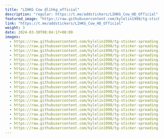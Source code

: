 ```yaml
---
title: "LIHKG Cow @lihkg_official"
description: "regular: https://t.me/addstickers/LIHKG_Cow_HD_Official"
featured_image: "https://raw.githubusercontent.com/kylelin1998/tg-sticker-spreading-worldwide-images/main/img/81fd9379-3e25-40b6-b9b9-2ccd197d73ce.jpg"
link: "https://t.me/addstickers/LIHKG_Cow_HD_Official"
weight: 3
date: 2024-03-30T08:04:17+08:00
images:
  - https://raw.githubusercontent.com/kylelin1998/tg-sticker-spreading-worldwide-images/main/img/81fd9379-3e25-40b6-b9b9-2ccd197d73ce.jpg
  - https://raw.githubusercontent.com/kylelin1998/tg-sticker-spreading-worldwide-images/main/img/b6996cc0-60ba-45ab-90fa-c27eb3c1c15e.jpg
  - https://raw.githubusercontent.com/kylelin1998/tg-sticker-spreading-worldwide-images/main/img/80b3007f-22fb-43b0-b487-24948468f5c6.jpg
  - https://raw.githubusercontent.com/kylelin1998/tg-sticker-spreading-worldwide-images/main/img/90add5de-061a-4d85-9346-e410987beace.jpg
  - https://raw.githubusercontent.com/kylelin1998/tg-sticker-spreading-worldwide-images/main/img/7eef4065-bafe-4248-a967-0ef2c5d37da9.jpg
  - https://raw.githubusercontent.com/kylelin1998/tg-sticker-spreading-worldwide-images/main/img/6836799c-205f-4fba-91b0-15f6a2ca7cae.jpg
  - https://raw.githubusercontent.com/kylelin1998/tg-sticker-spreading-worldwide-images/main/img/481248fc-7a60-4683-a4b4-b7ecc69c57e3.jpg
  - https://raw.githubusercontent.com/kylelin1998/tg-sticker-spreading-worldwide-images/main/img/d05c1f98-c7b6-4424-aefc-c37441f9be20.jpg
  - https://raw.githubusercontent.com/kylelin1998/tg-sticker-spreading-worldwide-images/main/img/be8dfc27-07fb-425b-8725-f6e36c9195a3.jpg
  - https://raw.githubusercontent.com/kylelin1998/tg-sticker-spreading-worldwide-images/main/img/be42697a-a53b-4f6d-b465-a77bb5dbb447.jpg
  - https://raw.githubusercontent.com/kylelin1998/tg-sticker-spreading-worldwide-images/main/img/e4b1f8ad-a2d3-4ce5-9229-49efb73f6b06.jpg
  - https://raw.githubusercontent.com/kylelin1998/tg-sticker-spreading-worldwide-images/main/img/f17dbb2c-20a6-4fc0-bcbb-1041f77b6eb8.jpg
  - https://raw.githubusercontent.com/kylelin1998/tg-sticker-spreading-worldwide-images/main/img/a994a76f-401e-467c-9c58-4f9d9322e7e3.jpg
  - https://raw.githubusercontent.com/kylelin1998/tg-sticker-spreading-worldwide-images/main/img/b86f3cfb-c51a-4fc5-a59c-ffdfa18205c8.jpg
  - https://raw.githubusercontent.com/kylelin1998/tg-sticker-spreading-worldwide-images/main/img/92c5e144-6f91-4533-ada6-4f36b9856a3f.jpg
  - https://raw.githubusercontent.com/kylelin1998/tg-sticker-spreading-worldwide-images/main/img/c991606d-b8ee-4ca0-a877-d18f3293aa39.jpg
  - https://raw.githubusercontent.com/kylelin1998/tg-sticker-spreading-worldwide-images/main/img/5c39439e-d00b-4664-814e-9554b1ab2599.jpg
  - https://raw.githubusercontent.com/kylelin1998/tg-sticker-spreading-worldwide-images/main/img/7f9306e2-d9a0-48fe-9db2-20a5b01c39be.jpg
  - https://raw.githubusercontent.com/kylelin1998/tg-sticker-spreading-worldwide-images/main/img/9e162c5a-5edf-41a0-b648-be5c29a7b1df.jpg
  - https://raw.githubusercontent.com/kylelin1998/tg-sticker-spreading-worldwide-images/main/img/3f0d00e0-0a71-4f46-8fc4-bb0988399fca.jpg
---
```

